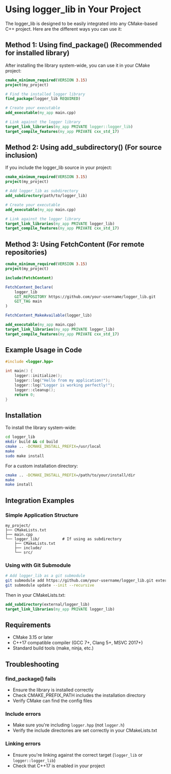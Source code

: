 # Using logger_lib in Your Project

The logger_lib is designed to be easily integrated into any CMake-based C++ project. Here are the different ways you can use it:

## Method 1: Using find_package() (Recommended for installed library)

After installing the library system-wide, you can use it in your CMake project:

```cmake
cmake_minimum_required(VERSION 3.15)
project(my_project)

# Find the installed logger library
find_package(logger_lib REQUIRED)

# Create your executable
add_executable(my_app main.cpp)

# Link against the logger library
target_link_libraries(my_app PRIVATE logger::logger_lib)
target_compile_features(my_app PRIVATE cxx_std_17)
```

## Method 2: Using add_subdirectory() (For source inclusion)

If you include the logger_lib source in your project:

```cmake
cmake_minimum_required(VERSION 3.15)
project(my_project)

# Add logger_lib as subdirectory
add_subdirectory(path/to/logger_lib)

# Create your executable
add_executable(my_app main.cpp)

# Link against the logger library
target_link_libraries(my_app PRIVATE logger_lib)
target_compile_features(my_app PRIVATE cxx_std_17)
```

## Method 3: Using FetchContent (For remote repositories)

```cmake
cmake_minimum_required(VERSION 3.15)
project(my_project)

include(FetchContent)

FetchContent_Declare(
    logger_lib
    GIT_REPOSITORY https://github.com/your-username/logger_lib.git
    GIT_TAG main
)

FetchContent_MakeAvailable(logger_lib)

add_executable(my_app main.cpp)
target_link_libraries(my_app PRIVATE logger_lib)
target_compile_features(my_app PRIVATE cxx_std_17)
```

## Example Usage in Code

```cpp
#include <logger.hpp>

int main() {
    logger::initialize();
    logger::log("Hello from my application!");
    logger::log("Logger is working perfectly!");
    logger::cleanup();
    return 0;
}
```

## Installation

To install the library system-wide:

```bash
cd logger_lib
mkdir build && cd build
cmake .. -DCMAKE_INSTALL_PREFIX=/usr/local
make
sudo make install
```

For a custom installation directory:

```bash
cmake .. -DCMAKE_INSTALL_PREFIX=/path/to/your/install/dir
make
make install
```

## Integration Examples

### Simple Application Structure
```
my_project/
├── CMakeLists.txt
├── main.cpp
└── logger_lib/          # If using as subdirectory
    ├── CMakeLists.txt
    ├── include/
    └── src/
```

### Using with Git Submodule
```bash
# Add logger_lib as a git submodule
git submodule add https://github.com/your-username/logger_lib.git external/logger_lib
git submodule update --init --recursive
```

Then in your CMakeLists.txt:
```cmake
add_subdirectory(external/logger_lib)
target_link_libraries(my_app PRIVATE logger_lib)
```

## Requirements

- CMake 3.15 or later
- C++17 compatible compiler (GCC 7+, Clang 5+, MSVC 2017+)
- Standard build tools (make, ninja, etc.)

## Troubleshooting

### find_package() fails
- Ensure the library is installed correctly
- Check CMAKE_PREFIX_PATH includes the installation directory
- Verify CMake can find the config files

### Include errors
- Make sure you're including `logger.hpp` (not `logger.h`)
- Verify the include directories are set correctly in your CMakeLists.txt

### Linking errors
- Ensure you're linking against the correct target (`logger_lib` or `logger::logger_lib`)
- Check that C++17 is enabled in your project
